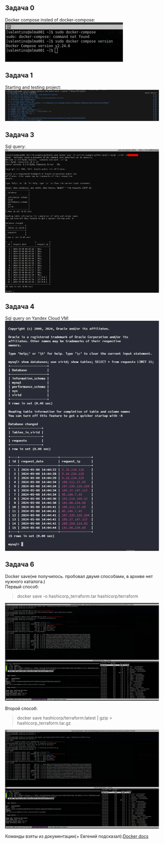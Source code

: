 ## Задача 0
Docker compose insted of docker-compose:\
![Docker-compose](./screnshots/task-5.0.png)
## Задача 1
Starting and testing project:
![start](./screnshots/task-5.1.1.png)
## Задача 3
Sql query:
![sql](./screnshots/task-5.3-sql.png)
## Задача 4
Sql query on Yandex Cloud VM:
![sql_ya.cloud](./screnshots/task-5.4-cloud-VM.png)
## Задача 6
Docker save(не получилось. пробовал двумя способами, в архиве нет нужного каталога.)\
Первый способ: 
>docker save -o hashicorp_terraform.tar hashicorp/terraform

![save.1](./screnshots/task-5.6-docker-save-1.png)

Второй способ:
>docker save hashicorp/terraform:latest | gzip > hashicorp_terraform.tar.gz

![save.2](./screnshots/task-5.6-docker-save-2.png)

Команды взяты из документации(+ Евгений подсказал):[Docker docs](https://docs.docker.com/reference/cli/docker/image/save/)

